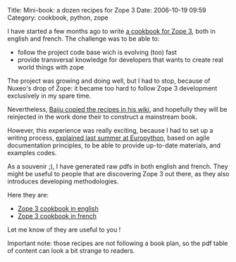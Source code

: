Title: Mini-book: a dozen recipes for Zope 3
Date: 2006-10-19 09:59
Category: cookbook, python, zope

I have started a few months ago to write [a cookbook for Zope 3][], both
in english and french. The challenge was to be able to:   
-   follow the project code base wich is evolving (too) fast
-   provide transversal knowledge for developers that wants to create
    real world things with zope

  
The project was growing and doing well, but I had to stop, because of
Nuxeo's drop of Zope: it became too hard to follow Zope 3 development
exclusively in my spare time.   
  
Nevertheless, [Baiju copied the recipes in his wiki][], and hopefully
they will be reinjected in the work done their to construct a mainstream
book.   
  
However, this experience was really exciting, because I had to set up a
writing process, [explained last summer at Europython][], based on agile
documentation principles, to be able to provide up-to-date materials,
and examples codes.   
  
As a souvenir ;), I have generated raw pdfs in both english and french.
They might be useful to people that are discovering Zope 3 out there, as
they also introduces developing methodologies.   
  
Here they are:   
-   [Zope 3 cookbook in english][]
-   [Zope 3 cookbook in french][]

  
Let me know of they are useful to you !   
  
Important note: those recipes are not following a book plan, so the pdf
table of content can look a bit strange to readers.

  [a cookbook for Zope 3]: http://zope-cookbook.org/ "zope-cookbook.org"
  [Baiju copied the recipes in his wiki]: http://kpug.zwiki.org/ZopeCookbook
    "Baiju wiki"
  [explained last summer at Europython]: http://indico.cern.ch/contributionDisplay.py?contribId=5&sessionId=53&confId=44
    "Eurpython 2006"
  [Zope 3 cookbook in english]: https://tarekziade.files.wordpress.com/2006/10/cookbooken.pdf
    "Zope 3 cookbook in english"
  [Zope 3 cookbook in french]: https://tarekziade.files.wordpress.com/2006/10/cookbookfr.pdf
    "Zope 3 cookbook in french"

